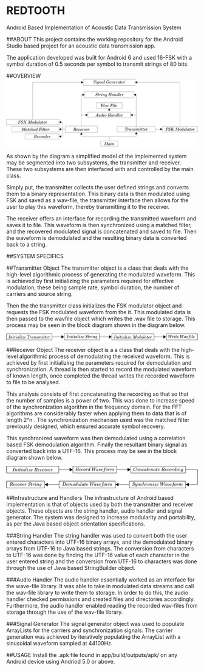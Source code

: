 # REDTOOTH
Android Based Implementation of Acoustic Data Transmission System

##ABOUT
This project contains the working repository for the Android Studio based project for an acoustic data transmission app. 

The application developed was built for Android 6 and used 16-FSK with a symbol duration of 0.5 seconds per symbol to transmit strings of 80 bits.

##OVERVIEW
![alt tag](https://raw.githubusercontent.com/mesarcik/REDTOOTH/master/blockdiagram.png)


As shown by the diagram a simplified model of the implemented system may be segmented into two subsystems, the transmitter and receiver. These two subsystems are then interfaced with and controlled by the main class. 

Simply put, the transmitter collects the user defined strings and converts them to a binary representation. This binary data is then modulated using FSK and saved as a wav-file, the transmitter interface then allows for the user to play this waveform, thereby transmitting it to the receiver.

The receiver offers an interface for recording the transmitted waveform and saves it to file. This waveform is then synchronized using a matched filter, and the recovered modulated signal is concatenated and saved to file. Then the waveform is demodulated and the resulting binary data is converted back to a string.



##SYSTEM SPECIFICS

##Transmitter Object
The transmitter object is a class that deals with the high-level algorithmic process of generating the modulated waveform. This is achieved by first initializing the parameters required for effective modulation, these being sample rate, symbol duration, the number of carriers and source string.

Then the the transmitter class initializes the FSK modulator object and requests the FSK modulated waveform from the it. This modulated data is then passed to the wavfile object which writes the .wav file to storage. This process may be seen in the block diagram shown in the diagram below.

<p align="center">
  <img src="https://raw.githubusercontent.com/mesarcik/REDTOOTH/master/TransmitterBlockDiagram.png" title="Transmitter Block Diagram">
</p>

##Receiver Object
The receiver object is a a class that deals with the high-level algorithmic process of demodulating the received waveform. This is achieved by first initializing the parameters required for demodulation and synchronization. A thread is then started to record the modulated waveform of known length, once completed the thread writes the recorded waveform to file to be analysed.

This analysis consists of first concatenating the recording so that so that the number of samples is a power of two. This was done to increase speed of the synchronization algorithm in the frequency domain. For the FFT algorithms are considerably faster when applying them to data that is of length 2^n . The synchronization mechanism used was the matched filter previously designed, which ensured accurate symbol recovery. 

This synchronized waveform was then demodulated using a correlation based FSK demodulation algorithm. Finally the resultant binary signal as converted back into a UTF-16. This process may be see in the block diagram shown below.

<p align="center">
  <img src="https://raw.githubusercontent.com/mesarcik/REDTOOTH/master/Receiverblockdiagram.png" title="Receiver Block Diagram">
</p>


##Infrastructure and Handlers
The infrastructure of Android based implementation is that of objects used by both the transmitter and receiver objects. These objects are the string handler, audio handler and signal generator. The system was designed to increase modularity and portability, as per the Java based object orientation specifications.

###String Handler
The string handler was used to convert both the user entered characters into UTF-16 binary arrays, and the demodulated binary arrays from UTF-16 to Java based strings. The conversion from characters to UTF-16 was done by finding the UTF-16 value of each character in the user entered string and the conversion from UTF-16 to characters was done through the use of Java based StringBuilder object.

###Audio Handler
The audio handler essentially worked as an interface for the wave-file library. It was able to take in modulated data streams and call the wav-file library to write them to storage. In order to do this, the audio handler checked permissions and created files and directories accordingly. Furthermore, the audio handler enabled reading the recorded wav-files from storage through the use of the wav-file library.

###Signal Generator
The signal generator object was used to populate ArrayLists for the carriers and synchronization signals. The carrier generation was achieved by iteratively populating the ArrayList with a sinusoidal waveform sampled at 44100Hz.

##USAGE
Install the .apk file found in app/build/outputs/apk/ on any Android device using Andriod 5.0 or above.
